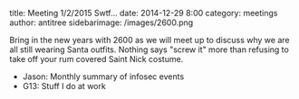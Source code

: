 title: Meeting 1/2/2015 Swtf...
date: 2014-12-29 8:00 
category: meetings
author: antitree
sidebarimage: /images/2600.png

Bring in the new years with 2600 as we will meet up to discuss
why we are all still wearing Santa outfits. Nothing says 
"screw it" more than refusing to take off your rum covered 
Saint Nick costume. 

* Jason: Monthly summary of infosec events
* G13: Stuff I do at work


